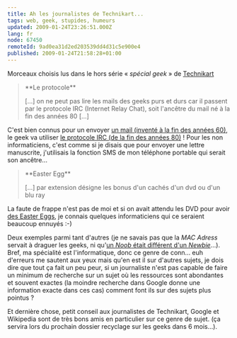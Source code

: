 ```yaml
---
title: Ah les journalistes de Technikart...
tags: web, geek, stupides, humeurs
updated: 2009-01-24T23:26:51.000Z
lang: fr
node: 67450
remoteId: 9ad0ea31d2ed203539dd4d31c5e900e4
published: 2009-01-24T21:58:28+01:00
---
```


Morceaux choisis lus dans le hors série « *spécial geek* » de [Technikart](http://www.technikart.com/)

<blockquote>
**Le protocole**

[...] on ne peut pas lire les mails des geeks purs et durs car il passent par le protocole IRC (Internet Relay Chat), soit l'ancêtre du mail né à la fin des années 80 [...]
</blockquote>


C'est bien connus pour un envoyer [un mail (inventé à la fin des années 60)](http://fr.wikipedia.org/wiki/Mail), le geek va utiliser [le protocole IRC (de la fin des années 80)](http://fr.wikipedia.org/wiki/Irc) ! Pour les non informaticiens, c'est comme si je disais que pour envoyer une lettre manuscrite, j'utilisais la fonction SMS de mon téléphone portable qui serait son ancêtre...

<blockquote>
**Easter Egg**

[...] par extension désigne les bonus d'un cachés d'un dvd ou d'un blu ray
</blockquote>


La faute de frappe n'est pas de moi et si on avait attendu les DVD pour avoir [des Easter Eggs](http://www.eeggs.com/), je connais quelques informaticiens qui ce seraient beaucoup ennuyés :-)


Deux exemples parmi tant d'autres (je ne savais pas que la *MAC Adress* servait à draguer les geeks, ni qu'[un *Noob* était différent d'un *Newbie*](http://fr.wikipedia.org/wiki/Noob)...). Bref, ma spécialité est l'informatique, donc ce genre de conn... euh d'erreurs me sautent aux yeux mais qu'en est il sur d'autres sujets, je dois dire que tout ça fait un peu peur, si un journaliste n'est pas capable de faire un minimum de recherche sur un sujet où les ressources sont abondantes et souvent exactes (la moindre recherche dans Google donne une information exacte dans ces cas) comment font ils sur des sujets plus pointus ?


Et dernière chose, petit conseil aux journalistes de Technikart, Google et Wikipedia sont de très bons amis en particulier sur ce genre de sujet. (ça servira lors du prochain dossier recyclage sur les geeks dans 6 mois...).

